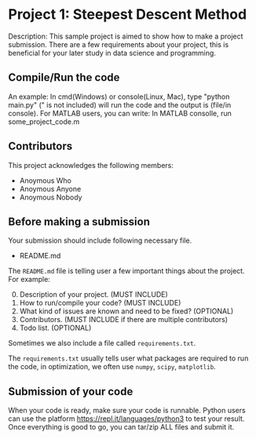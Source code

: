 # Project 1: Steepest Descent Method

Description: This sample project is aimed to show how to make a project submission. There are a few requirements about your project, this is beneficial for your later study in data science and programming. 

## Compile/Run the code

An example: In cmd(Windows) or console(Linux, Mac), type "python main.py" (" is not included) will run the code and the output is (file/in console). For MATLAB users, you can write: In MATLAB consolle, run some_project_code.m

## Contributors
This project acknowledges the following members:

- Anoymous Who
- Anoymous Anyone
- Anoymous Nobody

## Before making a submission 
Your submission should include following necessary file. 

- README.md 

The ``README.md`` file is telling user a few important things about the project. For example:

  0. Description of your project. (MUST INCLUDE)
  1. How to run/compile your code? (MUST INCLUDE)
  2. What kind of issues are known and need to be fixed? (OPTIONAL)
  3. Contributors. (MUST INCLUDE if there are multiple contributors)
  4. Todo list. (OPTIONAL)

Sometimes we also include a file called ``requirements.txt``.

The  ``requirements.txt`` usually tells user what packages are required to run the code, in optimization, we often use ``numpy``, ``scipy``, ``matplotlib``. 

## Submission of your code
When your code is ready, make sure your code is runnable. Python users can use the platform https://repl.it/languages/python3 to test your result. Once everything is good to go, you can tar/zip ALL files and submit it. 


